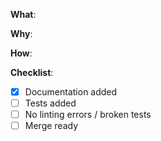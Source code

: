 <!--
Thanks for your interest in the project. Bugs filed and PRs submitted are appreciated!

Please make sure that you are familiar with and follow the Code of Conduct for
this project (found in the CODE_OF_CONDUCT.md file).

Also, please make sure you're familiar with and follow the instructions in the
contributing guidelines (found in the CONTRIBUTING.md file).

Please fill out the information below to expedite the review and (hopefully)
merge of your pull request!
-->

<!-- What changes are being made? (What feature/bug is being fixed here?) -->

**What**:

<!-- Why are these changes necessary? -->

**Why**:

<!-- How were these changes implemented? -->

**How**:

<!-- Have you done all of these things?  -->

**Checklist**:

<!-- add "N/A" to the end of each line that's irrelevant to your changes -->

<!-- to check an item, place an "x" in the box like so: "- [x] Documentation" -->

- [x] Documentation added
- [ ] Tests added
- [ ] No linting errors / broken tests
- [ ] Merge ready
      <!-- In your opinion, is this ready to be merged as soon as it's reviewed? -->

<!-- feel free to add additional comments -->
